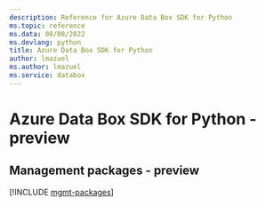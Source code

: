 ```yaml
---
description: Reference for Azure Data Box SDK for Python
ms.topic: reference
ms.data: 08/08/2022
ms.devlang: python
title: Azure Data Box SDK for Python
author: lmazuel
ms.author: lmazuel
ms.service: databox
---
```

# Azure Data Box SDK for Python - preview

## Management packages - preview
[!INCLUDE [mgmt-packages](data-box-mgmt-index.md)]